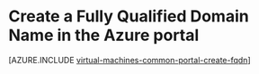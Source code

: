 <properties
   pageTitle="Create FQDN for a VM in Azure portal | Microsoft Azure"
   description="Learn how to create a Fully Qualified Domain Name or FQDN for a Resource Manager based virtual machine in the Azure portal."
   services="virtual-machines-linux"
   documentationCenter=""
   authors="dsk-2015"
   manager="timlt"
   editor="tysonn"
   tags="azure-resource-manager"/>

<tags
   ms.service="virtual-machines-linux"
   ms.devlang="na"
   ms.topic="article"
   ms.tgt_pltfrm="vm-linux"
   ms.workload="infrastructure-services"
   ms.date="01/19/2016"
   ms.author="dkshir"/>

# Create a Fully Qualified Domain Name in the Azure portal


[AZURE.INCLUDE [virtual-machines-common-portal-create-fqdn](../../includes/virtual-machines-common-portal-create-fqdn.md)]
